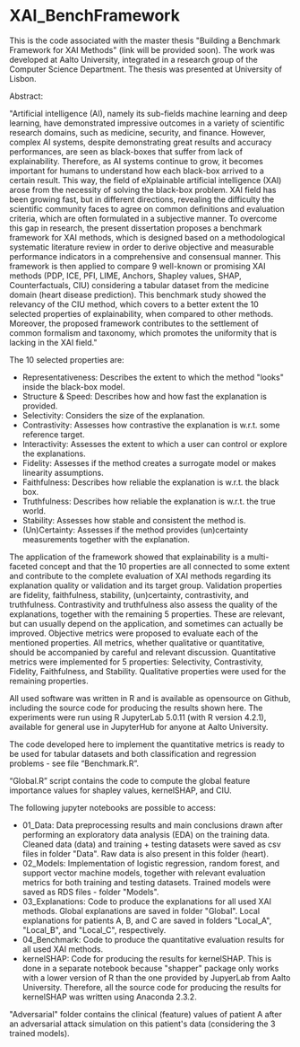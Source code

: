 # XAI_BenchFramework
This is the code associated with the master thesis "Building a Benchmark Framework for XAI Methods" (link will be provided soon). The work was developed at Aalto University, integrated in a research group of the Computer Science Department. The thesis was presented at University of Lisbon.

Abstract:

"Artificial intelligence (AI), namely its sub-fields machine learning and deep learning, have demonstrated impressive outcomes in a variety of scientific research domains, such as medicine, security, and finance. However, complex AI systems, despite demonstrating great results and accuracy performances, are seen as black-boxes that suffer from lack of explainability. Therefore, as AI systems continue to grow, it becomes important for humans to understand how each black-box arrived to a certain result. This way, the field of eXplainable artificial intelligence (XAI) arose from the necessity of solving the black-box problem. XAI field has been growing fast, but in different directions, revealing the difficulty the scientific community faces to agree on common definitions and evaluation criteria, which are often formulated in a subjective manner. To overcome this gap in research, the present dissertation proposes a benchmark framework for XAI methods, which is designed based on a methodological systematic literature review in order to derive objective and measurable performance indicators in a comprehensive and consensual manner. This framework is then applied to compare 9 well-known or promising XAI methods (PDP, ICE, PFI, LIME, Anchors, Shapley values, SHAP, Counterfactuals, CIU) considering a tabular dataset from the medicine domain (heart disease prediction). This benchmark study showed the relevancy of the CIU method, which covers to a better extent the 10 selected properties of explainability, when compared to other methods. Moreover, the proposed framework contributes to the settlement of common formalism and taxonomy, which promotes the uniformity that is lacking in the XAI field."

The 10 selected properties are:

- Representativeness: Describes the extent to which the method "looks" inside the black-box model.
- Structure & Speed: Describes how and how fast the explanation is provided.
- Selectivity: Considers the size of the explanation.
- Contrastivity: Assesses how contrastive the explanation is w.r.t. some reference target.
- Interactivity: Assesses the extent to which a user can control or explore the explanations.
- Fidelity: Assesses if the method creates a surrogate model or makes linearity assumptions.
- Faithfulness: Describes how reliable the explanation is w.r.t. the black box.
- Truthfulness: Describes how reliable the explanation is w.r.t. the true world.
- Stability: Assesses how stable and consistent the method is.
- (Un)Certainty: Assesses if the method provides (un)certainty measurements together with the explanation.

The application of the framework showed that explainability is a multi-faceted concept and that the 10 properties are all connected to some extent and contribute to the complete evaluation of XAI methods regarding its explanation quality or validation and its target group. Validation properties are fidelity, faithfulness, stability, (un)certainty, contrastivity, and truthfulness. Contrastivity and truthfulness also assess the quality of the explanations, together with the remaining 5 properties. These are relevant, but can usually depend on the application, and sometimes can actually be improved. Objective metrics were proposed to evaluate each of the mentioned properties. All metrics, whether qualitative or quantitative, should be accompanied by careful and relevant discussion. Quantitative metrics were implemented for 5 properties: Selectivity, Contrastivity, Fidelity, Faithfulness, and Stability. Qualitative properties were used for the remaining properties. 

All used software was written in R and is available as opensource on Github, including the source code for producing the results shown here. The experiments were run using R JupyterLab 5.0.11 (with R version 4.2.1), available for general use in JupyterHub for anyone at Aalto University.

The code developed here to implement the quantitative metrics is ready to be used for tabular datasets and both classification and regression problems - see file “Benchmark.R”.

“Global.R” script contains the code to compute the global feature importance values for shapley values, kernelSHAP, and CIU.

The following jupyter notebooks are possible to access:
 - 01_Data: Data preprocessing results and main conclusions drawn after performing an exploratory data analysis (EDA) on the training data. Cleaned data (data) and training + testing datasets were saved as csv files in folder "Data". Raw data is also present in this folder (heart).
 - 02_Models: Implementation of logistic regression, random forest, and support vector machine models, together with relevant evaluation metrics for both training and testing datasets. Trained models were saved as RDS files - folder "Models".
 - 03_Explanations: Code to produce the explanations for all used XAI methods. Global explanations are saved in folder "Global". Local explanations for patients A, B, and C are saved in folders "Local_A", "Local_B", and "Local_C", respectively.
 - 04_Benchmark: Code to produce the quantitative evaluation results for all used XAI methods.
 - kernelSHAP: Code for producing the results for kernelSHAP. This is done in a separate notebook because "shapper" package only works with a lower version of R than the one provided by JupyerLab from Aalto University. Therefore, all the source code for producing the results for kernelSHAP was written using Anaconda 2.3.2.
 
 "Adversarial" folder contains the clinical (feature) values of patient A after an adversarial attack simulation on this patient's data (considering the 3 trained models). 
